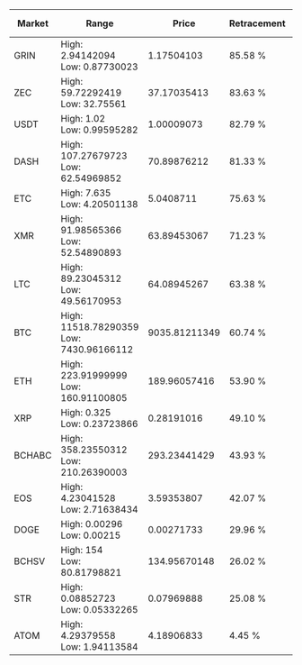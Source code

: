 | Market | Range | Price| Retracement | Doubles to 50% |
| --- | --- | --- | --- | --- |
| GRIN | High: 2.94142094<br />Low: 0.87730023 | 1.17504103 | 85.58 % | 1.62 |
| ZEC | High: 59.72292419<br />Low: 32.75561 | 37.17035413 | 83.63 % | 1.24 |
| USDT | High: 1.02<br />Low: 0.99595282 | 1.00009073 | 82.79 % | 1.01 |
| DASH | High: 107.27679723<br />Low: 62.54969852 | 70.89876212 | 81.33 % | 1.20 |
| ETC | High: 7.635<br />Low: 4.20501138 | 5.0408711 | 75.63 % | 1.17 |
| XMR | High: 91.98565366<br />Low: 52.54890893 | 63.89453067 | 71.23 % | 1.13 |
| LTC | High: 89.23045312<br />Low: 49.56170953 | 64.08945267 | 63.38 % | 1.08 |
| BTC | High: 11518.78290359<br />Low: 7430.96166112 | 9035.81211349 | 60.74 % | 1.05 |
| ETH | High: 223.91999999<br />Low: 160.91100805 | 189.96057416 | 53.90 % | 1.01 |
| XRP | High: 0.325<br />Low: 0.23723866 | 0.28191016 | 49.10 % | 0.00 |
| BCHABC | High: 358.23550312<br />Low: 210.26390003 | 293.23441429 | 43.93 % | 0.00 |
| EOS | High: 4.23041528<br />Low: 2.71638434 | 3.59353807 | 42.07 % | 0.00 |
| DOGE | High: 0.00296<br />Low: 0.00215 | 0.00271733 | 29.96 % | 0.00 |
| BCHSV | High: 154<br />Low: 80.81798821 | 134.95670148 | 26.02 % | 0.00 |
| STR | High: 0.08852723<br />Low: 0.05332265 | 0.07969888 | 25.08 % | 0.00 |
| ATOM | High: 4.29379558<br />Low: 1.94113584 | 4.18906833 | 4.45 % | 0.00 |
